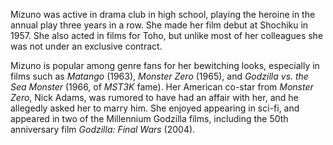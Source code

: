 <!-- Kumi Mizuno -->

Mizuno was active in drama club in high school, playing the heroine in the annual play three years in a row. She made her film debut at Shochiku in 1957. She also acted in films for Toho, but unlike most of her colleagues she was not under an exclusive contract.

Mizuno is popular among genre fans for her bewitching looks, especially in films such as _Matango_ (1963), _Monster Zero_ (1965), and _Godzilla vs. the Sea Monster_ (1966, of _MST3K_ fame). Her American co-star from _Monster Zero_, Nick Adams, was rumored to have had an affair with her, and he allegedly asked her to marry him. She enjoyed appearing in sci-fi, and appeared in two of the Millennium Godzilla films, including the 50th anniversary film _Godzilla: Final Wars_ (2004).